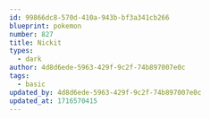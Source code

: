 ```yaml
---
id: 99866dc8-570d-410a-943b-bf3a341cb266
blueprint: pokemon
number: 827
title: Nickit
types:
  - dark
author: 4d8d6ede-5963-429f-9c2f-74b897007e0c
tags:
  - basic
updated_by: 4d8d6ede-5963-429f-9c2f-74b897007e0c
updated_at: 1716570415
---
```


